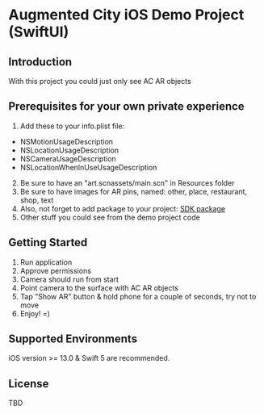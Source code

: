 # Augmented City iOS Demo Project (SwiftUI)

## Introduction
With this project you could just only see AC AR objects

## Prerequisites for your own private experience
1. Add these to your info.plist file:
- NSMotionUsageDescription
- NSLocationUsageDescription
- NSCameraUsageDescription
- NSLocationWhenInUseUsageDescription
2. Be sure to have an "art.scnassets/main.scn" in Resources folder
3. Be sure to have images for AR pins, named: other, place, restaurant, shop, text
4. Also, not forget to add package to your project: [SDK package](https://github.com/vergendo-ac/AC_iOS_SDK.git)
5. Other stuff you could see from the demo project code

## Getting Started
1. Run application
2. Approve permissions
3. Camera should run from start
4. Point camera to the surface with AC AR objects
5. Tap "Show AR" button & hold phone for a couple of seconds, try not to move
6. Enjoy! =)

## Supported Environments
iOS version >= 13.0 & Swift 5 are recommended.

## License
TBD
